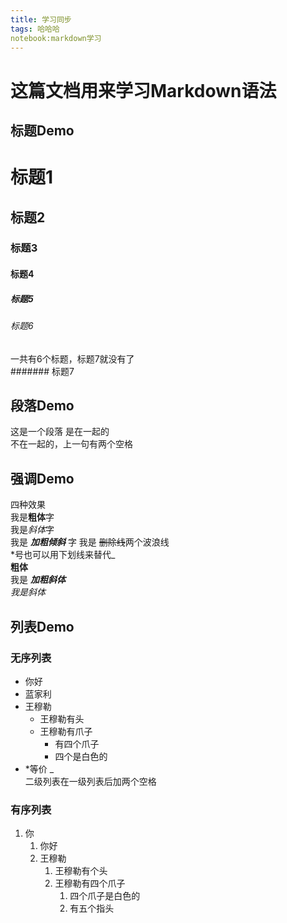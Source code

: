 ```yaml
---
title: 学习同步
tags: 哈哈哈
notebook:markdown学习
---
```


# 这篇文档用来学习Markdown语法

## 标题Demo

# 标题1
## 标题2
### 标题3
#### 标题4
##### 标题5
###### 标题6
一共有6个标题，标题7就没有了  
####### 标题7  


## 段落Demo
这是一个段落
是在一起的  
不在一起的，上一句有两个空格

## 强调Demo
四种效果  
我是**粗体**字  
我是*斜体*字  
我是 ***加粗倾斜*** 字
我是 ~~删除线~~两个波浪线  
*号也可以用下划线来替代_  
__粗体__  
我是 ___加粗斜体___    
_我是斜体_


## 列表Demo
### 无序列表
* 你好
* 蓝家利
* 王穆勒
    * 王穆勒有头
    * 王穆勒有爪子
        * 有四个爪子
        * 四个是白色的
* *等价 _  
  二级列表在一级列表后加两个空格

### 有序列表
1. 你
    1. 你好
    2. 王穆勒
        1. 王穆勒有个头
        2. 王穆勒有四个爪子  
            1. 四个爪子是白色的
            2. 有五个指头
